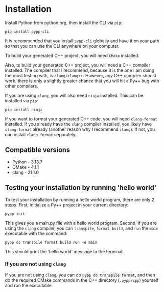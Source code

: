# Installation

Install Python from python.org, then install the CLI via `pip`:

`pip install pypp-cli`

It is recommended that you install `pypp-cli` globally and have it on your path so that you can use the CLI anywhere on your computer.

To build your generated C++ project, you will need `CMake` installed.

Also, to build your generated C++ project, you will need a C++ compiler installed. The compiler that I recommend, because it is the one I am doing the most testing with, is `clang/clang++`. However, any C++ compiler should work, there is only a slightly greater chance that you will hit a Py++ bug with other compilers.

If you are using `clang`, you will also need `ninja` installed. This can be installed via `pip`:

`pip install ninja`

If you want to format your generated C++ code, you will need `clang-format` installed. If you already have the `clang` compiler installed, you likely have `clang-format` already (another reason why I recommend `clang`). If not, you can install `clang-format` separately.


## Compatible versions

- Python - 3.13.7
- CMake - 4.1.1
- clang - 21.1.0


## Testing your installation by running 'hello world'

To test your installation by running a hello world program, there are only 2 steps. First, initialize a Py++ project in your current directory:

`pypp init`

This gives you a main.py file with a hello world program. Second, if you are using the `clang` compiler, you can `transpile`, `format`, `build`, and `run` the `main` executable with the command:

`pypp do transpile format build run -e main`

This should print the 'hello world' message to the terminal.

### If you are not using `clang`

If you are not using `clang`, you can do `pypp do transpile format`, and then do the required CMake commands in the C++ directory (`.pypp/cpp`) yourself and run the executable.
